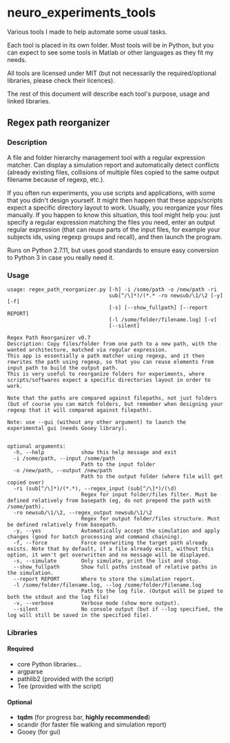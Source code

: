 # neuro_experiments_tools
Various tools I made to help automate some usual tasks.

Each tool is placed in its own folder. Most tools will be in Python, but you can expect to see some tools in Matlab or other languages as they fit my needs.

All tools are licensed under MIT (but not necessarily the required/optional libraries, please check their licences).

The rest of this document will describe each tool's purpose, usage and linked libraries.

## Regex path reorganizer

### Description

A file and folder hierarchy management tool with a regular expression matcher. Can display a simulation report and automatically detect conflicts (already existing files, collisions of multiple files copied to the same output filename because of regexp, etc.).

If you often run experiments, you use scripts and applications, with some that you didn't design yourself. It might then happen that these apps/scripts expect a specific directory layout to work. Usually, you reorganize your files manually. If you happen to know this situation, this tool might help you: just specify a regular expression matching the files you need, enter an output regular expression (that can reuse parts of the input files, for example your subjects ids, using regexp groups and recall), and then launch the program.

Runs on Python 2.7.11, but uses good standards to ensure easy conversion to Python 3 in case you really need it.

### Usage

```
usage: regex_path_reorganizer.py [-h] -i /some/path -o /new/path -ri
                                 sub[^/\]*)/(*.* -ro newsub/\1/\2 [-y] [-f]
                                 [-s] [--show_fullpath] [--report REPORT]
                                 [-l /some/folder/filename.log] [-v]
                                 [--silent]

Regex Path Reorganizer v0.7
Description: Copy files/folder from one path to a new path, with the wanted architecture, matched via regular expression.
This app is essentially a path matcher using regexp, and it then rewrites the path using regexp, so that you can reuse elements from input path to build the output path.
This is very useful to reorganize folders for experiments, where scripts/softwares expect a specific directories layout in order to work.

Note that the paths are compared against filepaths, not just folders (but of course you can match folders, but remember when designing your regexp that it will compared against filepath).

Note: use --gui (without any other argument) to launch the experimental gui (needs Gooey library).


optional arguments:
  -h, --help            show this help message and exit
  -i /some/path, --input /some/path
                        Path to the input folder
  -o /new/path, --output /new/path
                        Path to the output folder (where file will get copied over)
  -ri (sub[^/\]*)/(*.*), --regex_input (sub[^/\]*)/(\d)
                        Regex for input folder/files filter. Must be defined relatively from basepath (eg, do not prepend the path with /some/path).
  -ro newsub/\1/\2, --regex_output newsub/\1/\2
                        Regex for output folder/files structure. Must be defined relatively from basepath.
  -y, --yes             Automatically accept the simulation and apply changes (good for batch processing and command chaining).
  -f, --force           Force overwriting the target path already exists. Note that by default, if a file already exist, without this option, it won't get overwritten and no message will be displayed.
  -s, --simulate        Only simulate, print the list and stop.
  --show_fullpath       Show full paths instead of relative paths in the simulation.
  --report REPORT       Where to store the simulation report.
  -l /some/folder/filename.log, --log /some/folder/filename.log
                        Path to the log file. (Output will be piped to both the stdout and the log file)
  -v, --verbose         Verbose mode (show more output).
  --silent              No console output (but if --log specified, the log will still be saved in the specified file).
```

### Libraries

#### Required

* core Python libraries...
* argparse
* pathlib2 (provided with the script)
* Tee (provided with the script)

#### Optional

* **tqdm** (for progress bar, **highly recommended**)
* scandir (for faster file walking and simulation report)
* Gooey (for gui)